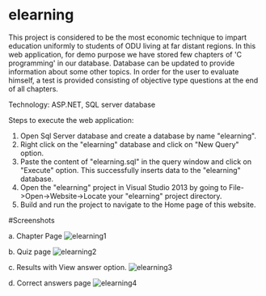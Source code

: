 # elearning
This project is considered to be the most economic technique to impart education uniformly to students of ODU living at far distant regions. In this web application, for demo purpose we have stored few chapters of 'C programming' in our database. Database can be updated to provide information about some other topics. In order for the user to evaluate himself, a test is provided consisting of objective type questions at the end of all chapters.

Technology: ASP.NET, SQL server database

Steps to execute the web application:

1. Open Sql Server database and create a database by name "elearning".
2. Right click on the "elearning" database and click on "New Query" option.
3. Paste the content of "elearning.sql" in the query window and click on "Execute" option. This successfully inserts data to the "elearning" database.
4. Open the "elearning" project in Visual Studio 2013 by going to File->Open->Website->Locate your "elearning" project directory.
5. Build and run the project to navigate to the Home page of this website.

#Screenshots

a. Chapter Page
![elearning1](https://cloud.githubusercontent.com/assets/11856540/16218776/dabe399c-374e-11e6-955f-1a9f6a106d70.JPG)

b. Quiz page
![elearning2](https://cloud.githubusercontent.com/assets/11856540/16218777/dac370d8-374e-11e6-8a7a-723780b8ef40.JPG)

c. Results with View answer option.
![elearning3](https://cloud.githubusercontent.com/assets/11856540/16218774/dabdd268-374e-11e6-8e74-cef0cdf07492.JPG)

d. Correct answers page
![elearning4](https://cloud.githubusercontent.com/assets/11856540/16218775/dabe0ab2-374e-11e6-98cd-42dbe6cf4638.JPG)
